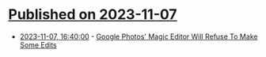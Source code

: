 # [Published on 2023-11-07](index.md)

* [2023-11-07, 16:40:00](https://tech.slashdot.org/story/23/11/07/1614227/google-photos-magic-editor-will-refuse-to-make-some-edits?utm_source=rss1.0mainlinkanon&utm_medium=feed) - [Google Photos' Magic Editor Will Refuse To Make Some Edits](https://tech.slashdot.org/story/23/11/07/1614227/google-photos-magic-editor-will-refuse-to-make-some-edits?utm_source=rss1.0mainlinkanon&utm_medium=feed)
